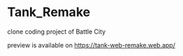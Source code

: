 # Tank_Remake

clone coding project of Battle City

preview is available on https://tank-web-remake.web.app/
